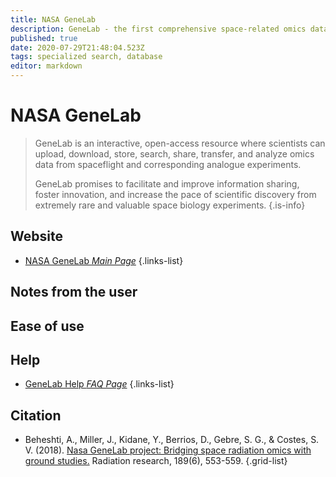 ```yaml
---
title: NASA GeneLab
description: GeneLab - the first comprehensive space-related omics database
published: true
date: 2020-07-29T21:48:04.523Z
tags: specialized search, database
editor: markdown
---
```


# NASA GeneLab

> GeneLab is an interactive, open-access resource where scientists can upload, download, store, search, share, transfer, and analyze omics data from spaceflight and corresponding analogue experiments.
>
> GeneLab promises to facilitate and improve information sharing, foster innovation, and increase the pace of scientific discovery from extremely rare and valuable space biology experiments.
{.is-info}

 

## Website 

- [NASA GeneLab *Main Page*](https://genelab.nasa.gov/)
 {.links-list}


## Notes from the user
 
## Ease of use


## Help

- [GeneLab Help *FAQ Page*](https://genelab.nasa.gov/faq)
{.links-list}


## Citation 

- Beheshti, A., Miller, J., Kidane, Y., Berrios, D., Gebre, S. G., & Costes, S. V. (2018). [Nasa GeneLab project: Bridging space radiation omics with ground studies.](https://meridian.allenpress.com/radiation-research/article/189/6/553/150286/NASA-GeneLab-Project-Bridging-Space-Radiation) Radiation research, 189(6), 553-559.
{.grid-list}
